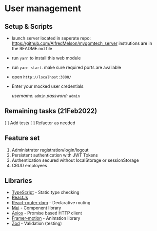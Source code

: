 # User management

## Setup & Scripts

- launch server located in seperate repo: https://github.com/AlfredMelson/mygomtech_server instrutions are in the README.md file

- run `yarn` to install this web module
- run `yarn start`. make sure required ports are available
- open `http://localhost:3000/`
- Enter your mocked user credentials

  _username:_ `admin`
  _password:_ `admin`

## Remaining tasks (21Feb2022)

[ ] Add tests
[ ] Refactor as needed

## Feature set

1. Administrator registration/login/logout
2. Persistent authentication with JWT Tokens
3. Authentication secured without localStorage or sessionStorage
4. CRUD employees

## Libraries

- [TypeScript](https://www.typescriptlang.org/) - Static type checking
- [ReactJs](https://reactjs.org/)
- [React-router-dom](https://github.com/remix-run/react-router#readme) - Declarative routing
- [Mui](https://mui.com/) - Component library
- [Axios](https://axios-http.com/) - Promise based HTTP client
- [Framer-motion](https://github.com/framer/motion#readme) - Animation library
- [Zod](https://github.com/colinhacks/zod) - Validation (testing)
